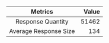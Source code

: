 |      Metrics      |     Value    |
|:------------:|----------:|
|Response Quantity|51462|
|Average Response Size|134|
